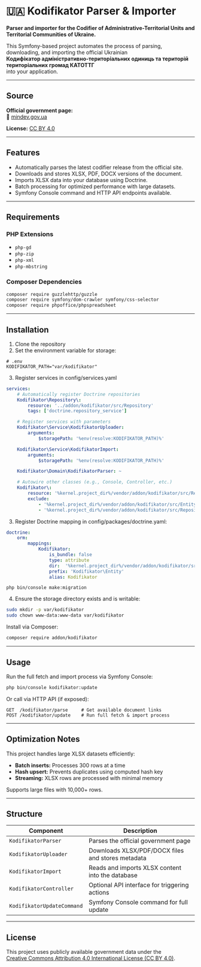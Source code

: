 # 🇺🇦 Kodifikator Parser & Importer

**Parser and importer for the Codifier of Administrative-Territorial Units and Territorial Communities of Ukraine.**

This Symfony-based project automates the process of parsing, downloading, and importing the official Ukrainian  
**Кодифікатор адміністративно-територіальних одиниць та територій територіальних громад КАТОТТГ**  
into your application.

---

## Source

**Official government page:**  
🔗 [mindev.gov.ua](https://mindev.gov.ua/diialnist/rozvytok-mistsevoho-samovriaduvannia/kodyfikator-administratyvno-terytorialnykh-odynyts-ta-terytorii-terytorialnykh-hromad)

**License:** [CC BY 4.0](https://creativecommons.org/licenses/by/4.0/deed.en)

---

## Features

- Automatically parses the latest codifier release from the official site.
- Downloads and stores XLSX, PDF, DOCX versions of the document.
- Imports XLSX data into your database using Doctrine.
- Batch processing for optimized performance with large datasets.
- Symfony Console command and HTTP API endpoints available.

---

## Requirements

### PHP Extensions

- `php-gd`
- `php-zip`
- `php-xml`
- `php-mbstring`

### Composer Dependencies

```bash
composer require guzzlehttp/guzzle
composer require symfony/dom-crawler symfony/css-selector
composer require phpoffice/phpspreadsheet
```

---

## Installation

1. Clone the repository
2. Set the environment variable for storage:

```dotenv
# .env
KODIFIKATOR_PATH="var/kodifikator"
```
3. Register services in config/services.yaml

```yaml
services:
    # Automatically register Doctrine repositories
    Kodifikator\Repository\:
        resource: '../addon/kodifikator/src/Repository'
        tags: ['doctrine.repository_service']

    # Register services with parameters
    Kodifikator\Service\KodifikatorUploader:
        arguments:
            $storagePath: '%env(resolve:KODIFIKATOR_PATH)%'

    Kodifikator\Service\KodifikatorImport:
        arguments:
            $storagePath: '%env(resolve:KODIFIKATOR_PATH)%'

    Kodifikator\Domain\KodifikatorParser: ~

    # Autowire other classes (e.g., Console, Controller, etc.)
    Kodifikator\:
        resource: '%kernel.project_dir%/vendor/addon/kodifikator/src/Repository'
        exclude:
            - '%kernel.project_dir%/vendor/addon/kodifikator/src/Entity'
            - '%kernel.project_dir%/vendor/addon/kodifikator/src/Repository'
```

3. Register Doctrine mapping in config/packages/doctrine.yaml:

```yaml
doctrine:
    orm:
        mappings:
            Kodifikator:
                is_bundle: false
                type: attribute
                dir:  '%kernel.project_dir%/vendor/addon/kodifikator/src/Entity'
                prefix: 'Kodifikator\Entity'
                alias: Kodifikator
```

```
php bin/console make:migration
```

4. Ensure the storage directory exists and is writable:

```bash
sudo mkdir -p var/kodifikator
sudo chown www-data:www-data var/kodifikator
```


Install via Composer:

```bash
composer require addon/kodifikator
```
---

## Usage

Run the full fetch and import process via Symfony Console:

```bash
php bin/console kodifikator:update
```

Or call via HTTP API (if exposed):

```http
GET  /kodifikator/parse     # Get available document links
POST /kodifikator/update    # Run full fetch & import process
```

---

## Optimization Notes

This project handles large XLSX datasets efficiently:

- **Batch inserts:** Processes 300 rows at a time
- **Hash upsert:** Prevents duplicates using computed hash key
- **Streaming:** XLSX rows are processed with minimal memory

Supports large files with 10,000+ rows.

---

## Structure

| Component               | Description                                       |
|------------------------|---------------------------------------------------|
| `KodifikatorParser`    | Parses the official government page               |
| `KodifikatorUploader`  | Downloads XLSX/PDF/DOCX files and stores metadata |
| `KodifikatorImport`    | Reads and imports XLSX content into the database  |
| `KodifikatorController`| Optional API interface for triggering actions     |
| `KodifikatorUpdateCommand` | Symfony Console command for full update      |

---

## License

This project uses publicly available government data under the  
[Creative Commons Attribution 4.0 International License (CC BY 4.0)](https://creativecommons.org/licenses/by/4.0/deed.en).
